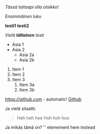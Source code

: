 *Tässä taitaapi olla otsikko!*

_Ensimmäinen luku_

**testi1**
__testi2__

_Vielä **tällainen** testi_

* Asia 1
* Asia 2
  * Asia 2a
  * Asia 2b

1. Item 1
1. Item 2
1. Item 3
   1. Item 3a
   1. Item 3b

https://github.com - automatic!
[Github](http://github.com)

Ja vielä sitaatti:

> Heh heh hee
> Hoh hoh hoo

Ja mikäs tämä on?
'<addr>' elemement here instead
